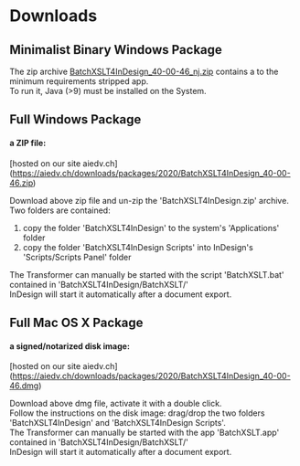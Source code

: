 
# Downloads

## Minimalist Binary Windows Package
The zip archive [BatchXSLT4InDesign_40-00-46_nj.zip](BatchXSLT4InDesign_40-00-46_nj.zip) contains a to the minimum requirements stripped app.\
To run it, Java (>9) must be installed on the System.

## Full Windows Package
#### a ZIP file:
[hosted on our site aiedv.ch] (https://aiedv.ch/downloads/packages/2020/BatchXSLT4InDesign_40-00-46.zip)

Download above zip file and un-zip the 'BatchXSLT4InDesign.zip' archive.
Two folders are contained:
1) copy the folder 'BatchXSLT4InDesign' to the system's 'Applications' folder
2) copy the folder 'BatchXSLT4InDesign Scripts' into InDesign's 'Scripts/Scripts Panel' folder

The Transformer can manually be started with the script 'BatchXSLT.bat' contained in 'BatchXSLT4InDesign/BatchXSLT/'\
InDesign will start it automatically after a document export.


## Full Mac OS X Package
#### a signed/notarized disk image:
[hosted on our site aiedv.ch] (https://aiedv.ch/downloads/packages/2020/BatchXSLT4InDesign_40-00-46.dmg)

Download above dmg file, activate it with a double click.\
Follow the instructions on the disk image: drag/drop the two folders 'BatchXSLT4InDesign' and 'BatchXSLT4InDesign Scripts'.\
The Transformer can manually be started with the app 'BatchXSLT.app' contained in 'BatchXSLT4InDesign/BatchXSLT/'\
InDesign will start it automatically after a document export.
